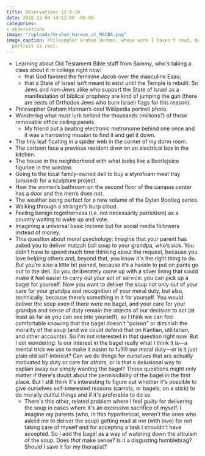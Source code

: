 ```yaml
---
title: Observations 11-5-18
date: 2018-12-04 14:52:00 -06:00
categories:
- observations
image: "/uploads/Graham_Harman_at_MACBA.png"
image_caption: Philosopher Graham Harman, whose work I haven't read, but whose Wikipedia
  portrait is cool.
---
```


- Learning about Old Testament Bible stuff from Sammy, who's taking a class about it in college right now:
	- that God favored the feminine Jacob over the masculine Esau;
	- that a State of Israel isn’t meant to exist until the Temple is rebuilt. So Jews and non-Jews alike who support the State of Israel as a manifestation of biblical prophecy are kind of jumping the gun (there are sects of Orthodox Jews who burn Israeli flags for this reason).
- Philosopher Graham Harman’s cool Wikipedia portrait photo.
- Wondering what must lurk behind the thousands (millions?) of those removable office ceiling panels.
	- My friend put a beating electronic metronome behind one once and it was a harrowing mission to find it and get it down.
- The tiny leaf floating in a spider web in the corner of my dorm room.
- The cartoon face a previous resident drew on an electrical box in the kitchen.
- The house in the neighborhood with what looks like a Beetlejuice figurine in the window.
- Going to the local family-owned deli to buy a styrofoam meat tray (unused) for a sculpture project.
- How the women’s bathroom on the second floor of the campus center has a door and the men’s does not.
- The weather being perfect for a new volume of the Dylan Bootleg series.
- Walking through a stranger’s burp cloud.
- Feeling benign togetherness (i.e. not necessarily patriotism) as a country waiting to wake up and vote.
- Imagining a universal basic income but for social media followers instead of money.
- This question about moral psychology: Imagine that your parent has asked you to deliver matzah ball soup to your grandpa, who’s sick. You didn’t have to spend much time thinking about the request, because you love helping others and, beyond that, you know it's the right thing to do. But you’re also a little bit pained, because it’s a hassle to put on pants go out to the deli. So you deliberately come up with a silver lining that could make it feel easier to carry out your act of service: you can pick up a bagel for yourself. Now you want to deliver the soup not only out of your care for your grandpa and recognition of your moral duty, but also, technically, because there’s something in it for yourself. You would deliver the soup even if there were no bagel, and your care for your grandpa and sense of duty remain the objects of our decision to act (at least as far as you can see into yourself), so I think we can feel comfortable knowing that the bagel doesn't "poison" or diminish the morality of the soup (and we could defend that on Kantian, utilitarian, and other accounts). So I'm not interested in that question right now. But I *am* wondering: Is our interest in the bagel really what I think it is—a mental trick we use to make it easier to fulfill our moral duty—or is it just plain old self-interest? Can we do things for *ourselves* that are actually motivated by duty or care for *others*, or is that a delusional way to explain away our simply wanting the bagel? Those questions might only matter if there's doubt about the permissibility of the bagel in the first place. But I still think it's interesting to figure out whether it's possible to give ourselves self-interested reasons (carrots, or bagels, on a stick) to do morally dutiful things and if it's preferable to do so.
	- There's this other, related problem where I feel *guilty* for delivering the soup in cases where it's an excessive sacrifice of myself. I imagine my parents (who, in this hypothetical, weren't the ones who asked me to deliver the soup) getting mad at me (with love) for not taking care of myself and for accepting a task I shouldn't have accepted. So I add the bagel as a way of watering down the altruism of the soup. Does *that* make sense? Is it a disgusting humblebrag? Should I save it for my therapist?